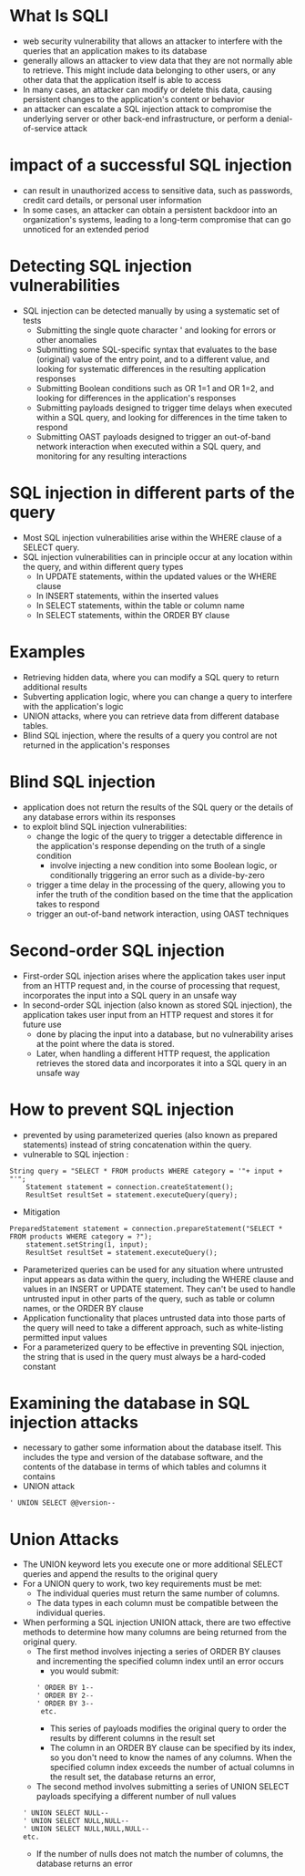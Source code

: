 # What Is SQLI
- web security vulnerability that allows an attacker to interfere with the queries that an application makes to its database
- generally allows an attacker to view data that they are not normally able to retrieve. This might include data belonging to other users, or any other data that the application itself is able to access
- In many cases, an attacker can modify or delete this data, causing persistent changes to the application's content or behavior
- an attacker can escalate a SQL injection attack to compromise the underlying server or other back-end infrastructure, or perform a denial-of-service attack
# impact of a successful SQL injection
- can result in unauthorized access to sensitive data, such as passwords, credit card details, or personal user information
- In some cases, an attacker can obtain a persistent backdoor into an organization's systems, leading to a long-term compromise that can go unnoticed for an extended period
# Detecting SQL injection vulnerabilities
- SQL injection can be detected manually by using a systematic set of tests
  - Submitting the single quote character ' and looking for errors or other anomalies
  - Submitting some SQL-specific syntax that evaluates to the base (original) value of the entry point, and to a different value, and looking for systematic differences in the resulting application responses
  - Submitting Boolean conditions such as OR 1=1 and OR 1=2, and looking for differences in the application's responses
  - Submitting payloads designed to trigger time delays when executed within a SQL query, and looking for differences in the time taken to respond
  - Submitting OAST payloads designed to trigger an out-of-band network interaction when executed within a SQL query, and monitoring for any resulting interactions
# SQL injection in different parts of the query
- Most SQL injection vulnerabilities arise within the WHERE clause of a SELECT query.
- SQL injection vulnerabilities can in principle occur at any location within the query, and within different query types
  - In UPDATE statements, within the updated values or the WHERE clause
  - In INSERT statements, within the inserted values
  - In SELECT statements, within the table or column name
  - In SELECT statements, within the ORDER BY clause
# Examples
- Retrieving hidden data, where you can modify a SQL query to return additional results
- Subverting application logic, where you can change a query to interfere with the application's logic
- UNION attacks, where you can retrieve data from different database tables.
- Blind SQL injection, where the results of a query you control are not returned in the application's responses
# Blind SQL injection
- application does not return the results of the SQL query or the details of any database errors within its responses
- to exploit blind SQL injection vulnerabilities:
  - change the logic of the query to trigger a detectable difference in the application's response depending on the truth of a single condition
    - involve injecting a new condition into some Boolean logic, or conditionally triggering an error such as a divide-by-zero
  - trigger a time delay in the processing of the query, allowing you to infer the truth of the condition based on the time that the application takes to respond
  - trigger an out-of-band network interaction, using OAST techniques
# Second-order SQL injection
- First-order SQL injection arises where the application takes user input from an HTTP request and, in the course of processing that request, incorporates the input into a SQL query in an unsafe way
- In second-order SQL injection (also known as stored SQL injection), the application takes user input from an HTTP request and stores it for future use
  - done by placing the input into a database, but no vulnerability arises at the point where the data is stored.
  - Later, when handling a different HTTP request, the application retrieves the stored data and incorporates it into a SQL query in an unsafe way
# How to prevent SQL injection
-  prevented by using parameterized queries (also known as prepared statements) instead of string concatenation within the query.
-  vulnerable to SQL injection :
```
String query = "SELECT * FROM products WHERE category = '"+ input + "'";
    Statement statement = connection.createStatement();
    ResultSet resultSet = statement.executeQuery(query);
```
- Mitigation
```
PreparedStatement statement = connection.prepareStatement("SELECT * FROM products WHERE category = ?");
    statement.setString(1, input);
    ResultSet resultSet = statement.executeQuery();
```
- Parameterized queries can be used for any situation where untrusted input appears as data within the query, including the WHERE clause and values in an INSERT or UPDATE statement. They can't be used to handle untrusted input in other parts of the query, such as table or column names, or the ORDER BY clause
- Application functionality that places untrusted data into those parts of the query will need to take a different approach, such as white-listing permitted input values
- For a parameterized query to be effective in preventing SQL injection, the string that is used in the query must always be a hard-coded constant
# Examining the database in SQL injection attacks
- necessary to gather some information about the database itself. This includes the type and version of the database software, and the contents of the database in terms of which tables and columns it contains
- UNION attack
```
' UNION SELECT @@version--
```
# Union Attacks
- The UNION keyword lets you execute one or more additional SELECT queries and append the results to the original query
- For a UNION query to work, two key requirements must be met:
  - The individual queries must return the same number of columns.
  - The data types in each column must be compatible between the individual queries.
- When performing a SQL injection UNION attack, there are two effective methods to determine how many columns are being returned from the original query.
  - The first method involves injecting a series of ORDER BY clauses and incrementing the specified column index until an error occurs
    - you would submit:
    ```
    ' ORDER BY 1--
    ' ORDER BY 2--
    ' ORDER BY 3--
     etc.
    ```
    - This series of payloads modifies the original query to order the results by different columns in the result set
    - The column in an ORDER BY clause can be specified by its index, so you don't need to know the names of any columns. When the specified column index 
     exceeds the number of actual columns in the result set, the database returns an error,
  - The second method involves submitting a series of UNION SELECT payloads specifying a different number of null values
  ```
  ' UNION SELECT NULL--
  ' UNION SELECT NULL,NULL--
  ' UNION SELECT NULL,NULL,NULL--
  etc.
  ```
    - If the number of nulls does not match the number of columns, the database returns an error
